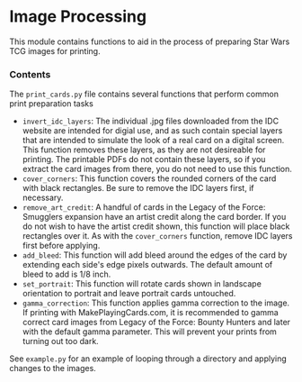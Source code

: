 # Image Processing #

This module contains functions to aid in the process of preparing Star Wars TCG images for printing.

### Contents ###

The `print_cards.py` file contains several functions that perform common print preparation tasks

* `invert_idc_layers`: The individual .jpg files downloaded from the IDC website are intended for digial use, and as such contain special layers that are intended to simulate the look of a real card on a digital screen. This function removes these layers, as they are not desireable for printing. The printable PDFs do not contain these layers, so if you extract the card images from there, you do not need to use this function. 
* `cover_corners`: This function covers the rounded corners of the card with black rectangles. Be sure to remove the IDC layers first, if necessary.
* `remove_art_credit`: A handful of cards in the Legacy of the Force: Smugglers expansion have an artist credit along the card border. If you do not wish to have the artist credit shown, this function will place black rectangles over it. As with the `cover_corners` function, remove IDC layers first before applying.
* `add_bleed`: This function will add bleed around the edges of the card by extending each side's edge pixels outwards. The default amount of bleed to add is 1/8 inch. 
* `set_portrait`: This function will rotate cards shown in landscape orientation to portrait and leave portrait cards untouched.
* `gamma_correction`: This function applies gamma correction to the image. If printing with MakePlayingCards.com, it is recommended to gamma correct card images from Legacy of the Force: Bounty Hunters and later with the default gamma parameter. This will prevent your prints from turning out too dark. 

See `example.py` for an example of looping through a directory and applying changes to the images.